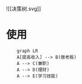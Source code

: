 ![[决策树.svg]]
# 使用
```mermaid
	graph LR
	A[提高收入] --> B(做老板)
	A --> C(兼职)
	A --> D(理财)
	A --> E(学习技能)
```